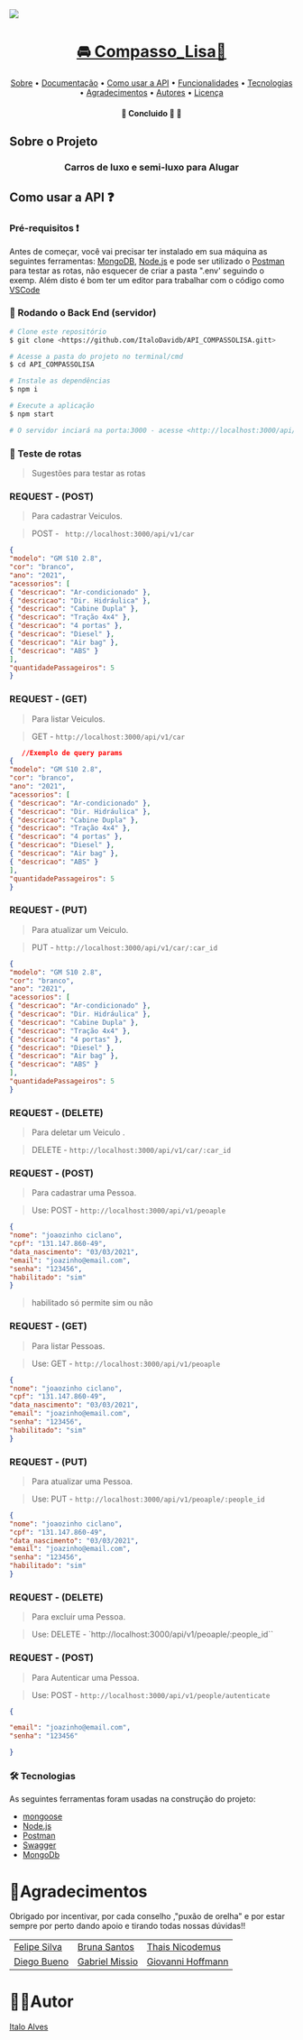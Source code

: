 <img src='https://media.discordapp.net/attachments/769301246720475181/937445435004583946/Compasso_Lisa.png'>
<h1 align="center">
      <a href="#" alt="Compasso_Lisa"> 🚘 Compasso_Lisa🚩</a>
</h1>

<p align="center">
 <a href="#-sobre-o-projeto">Sobre</a> •
 <a href="">Documentação</a> •
 <a href="#-como-usar-a-API">Como usar a API</a> •
 <a href="#-teste-das-rotas">Funcionalidades</a> •  
 <a href="#-tecnologias">Tecnologias</a> • 
 <a href="#-agradecimentos">Agradecimentos</a> • 
 <a href="#-autores">Autores</a> • 
 <a href="#-licença">Licença</a>
</p>

<h4 align="center">
	🚧   Concluido 🚀 🚧
</h4>

## Sobre o Projeto 

<h3 align="center">
  Carros de luxo e semi-luxo para Alugar 
</h3>




## Como usar a API ❓

### Pré-requisitos ❗️

Antes de começar, você vai precisar ter instalado em sua máquina as seguintes ferramentas:
[MongoDB](https://www.mongodb.com), [Node.js](https://nodejs.org/en/) e pode ser utilizado o [Postman](https://www.postman.com) para testar as rotas,
não esquecer de criar a pasta ".env' seguindo o exemp.
Além disto é bom ter um editor para trabalhar com o código como [VSCode](https://code.visualstudio.com/)

### 🎲 Rodando o Back End (servidor)

```bash
# Clone este repositório
$ git clone <https://github.com/ItaloDavidb/API_COMPASSOLISA.gitt>

# Acesse a pasta do projeto no terminal/cmd
$ cd API_COMPASSOLISA

# Instale as dependências
$ npm i

# Execute a aplicação 
$ npm start

# O servidor inciará na porta:3000 - acesse <http://localhost:3000/api/v1> 
```
### 📝 Teste de rotas

> Sugestões para testar as rotas

### REQUEST - (POST)
> Para cadastrar Veiculos.

> POST - ` http://localhost:3000/api/v1/car`
```json
{
"modelo": "GM S10 2.8",
"cor": "branco",
"ano": "2021",
"acessorios": [
{ "descricao": "Ar-condicionado" },
{ "descricao": "Dir. Hidráulica" },
{ "descricao": "Cabine Dupla" },
{ "descricao": "Tração 4x4" },
{ "descricao": "4 portas" },
{ "descricao": "Diesel" },
{ "descricao": "Air bag" },
{ "descricao": "ABS" }
],
"quantidadePassageiros": 5
}
```


### REQUEST - (GET)

> Para listar Veiculos.

> GET - `http://localhost:3000/api/v1/car`

```json
   //Exemplo de query params
{
"modelo": "GM S10 2.8",
"cor": "branco",
"ano": "2021",
"acessorios": [
{ "descricao": "Ar-condicionado" },
{ "descricao": "Dir. Hidráulica" },
{ "descricao": "Cabine Dupla" },
{ "descricao": "Tração 4x4" },
{ "descricao": "4 portas" },
{ "descricao": "Diesel" },
{ "descricao": "Air bag" },
{ "descricao": "ABS" }
],
"quantidadePassageiros": 5
}

```


### REQUEST - (PUT)

> Para atualizar um Veiculo.

> PUT - `http://localhost:3000/api/v1/car/:car_id`

```json
{
"modelo": "GM S10 2.8",
"cor": "branco",
"ano": "2021",
"acessorios": [
{ "descricao": "Ar-condicionado" },
{ "descricao": "Dir. Hidráulica" },
{ "descricao": "Cabine Dupla" },
{ "descricao": "Tração 4x4" },
{ "descricao": "4 portas" },
{ "descricao": "Diesel" },
{ "descricao": "Air bag" },
{ "descricao": "ABS" }
],
"quantidadePassageiros": 5
}
```


### REQUEST - (DELETE)

> Para deletar um Veiculo .

> DELETE - `http://localhost:3000/api/v1/car/:car_id`



### REQUEST - (POST) 
> Para cadastrar uma Pessoa.

> Use: POST - `http://localhost:3000/api/v1/peoaple`

```json
{
"nome": "joaozinho ciclano",
"cpf": "131.147.860-49",
"data_nascimento": "03/03/2021",
"email": "joazinho@email.com",
"senha": "123456",
"habilitado": "sim"
}
```


>habilitado só permite sim ou não

### REQUEST - (GET) 
> Para listar Pessoas.

> Use: GET - `http://localhost:3000/api/v1/peoaple`

```json
{
"nome": "joaozinho ciclano",
"cpf": "131.147.860-49",
"data_nascimento": "03/03/2021",
"email": "joazinho@email.com",
"senha": "123456",
"habilitado": "sim"
}
```
### REQUEST - (PUT) 
> Para atualizar uma Pessoa.

> Use: PUT - `http://localhost:3000/api/v1/peoaple/:people_id`

```json
{
"nome": "joaozinho ciclano",
"cpf": "131.147.860-49",
"data_nascimento": "03/03/2021",
"email": "joazinho@email.com",
"senha": "123456",
"habilitado": "sim"
}
```
### REQUEST - (DELETE) 
> Para excluir uma Pessoa.

> Use: DELETE - `http://localhost:3000/api/v1/peoaple/:people_id``

### REQUEST - (POST) 
> Para Autenticar uma Pessoa.

> Use: POST - `http://localhost:3000/api/v1/people/autenticate`

```json
{

"email": "joazinho@email.com",
"senha": "123456"

}
```


### 🛠 Tecnologias

As seguintes ferramentas foram usadas na construção do projeto:

- [mongoose](https://mongoosejs.com)
- [Node.js](https://nodejs.org/en/)
- [Postman](https://pt-br.reactjs.org/)
- [Swagger](https://swagger.io)
- [MongoDb](https://www.mongodb.com)

# 🦸Agradecimentos
 Obrigado por incentivar, por cada conselho ,"puxão de orelha" e por estar sempre por perto dando apoio e tirando todas nossas dúvidas!!

<table>
    <tr>
        <td><a href="" >Felipe Silva</td>
        <td><a href="" >Bruna Santos</td>
        <td><a href="" >Thais Nicodemus</td>
    </tr>
    <tr>
        <td><a href="" >Diego Bueno</td>
        <td><a href="" >Gabriel Missio</td>
        <td><a href="" >Giovanni Hoffmann</td>
    </tr>
</table>

# 👨‍💻Autor

  [Italo Alves](https://www.linkedin.com/in/italo-alves-01457a1a6/)
